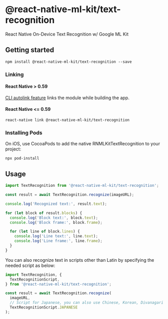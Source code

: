 # @react-native-ml-kit/text-recognition

React Native On-Device Text Recognition w/ Google ML Kit

## Getting started

`npm install @react-native-ml-kit/text-recognition --save`

### Linking

#### React Native > 0.59

[CLI autolink feature](https://github.com/react-native-community/cli/blob/master/docs/autolinking.md) links the module while building the app.

#### React Native <= 0.59

`react-native link @react-native-ml-kit/text-recognition`

### Installing Pods

On iOS, use CocoaPods to add the native RNMLKitTextRecognition to your project:

`npx pod-install`

## Usage

```javascript
import TextRecognition from '@react-native-ml-kit/text-recognition';

const result = await TextRecognition.recognize(imageURL);

console.log('Recognized text:', result.text);

for (let block of result.blocks) {
  console.log('Block text:', block.text);
  console.log('Block frame:', block.frame);

  for (let line of block.lines) {
    console.log('Line text:', line.text);
    console.log('Line frame:', line.frame);
  }
}
```

You can also recognize text in scripts other than Latin by specifying the needed script as below:

```js
import TextRecognition, {
  TextRecognitionScript,
} from '@react-native-ml-kit/text-recognition';

const result = await TextRecognition.recognize(
  imageURL,
  // Script for Japanese, you can also use Chinese, Korean, Divanagari and of course Latin.
  TextRecognitionScript.JAPANESE
);
```
